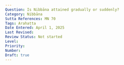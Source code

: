```yaml
---
Question: Is Nibbāna attained gradually or suddenly?
Category: Nibbāna
Sutta References: MN 70
Tags: Arahatta
Date Entered: April 1, 2025
Last Revised:
Review Status: Not started
Level: 
Priority: 
Number: 
Draft: true
---
```


